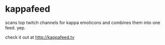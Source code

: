 kappafeed
=========
scans top twitch channels for kappa emoticons and combines them into one feed. yep.

check it out at http://kappafeed.tv
